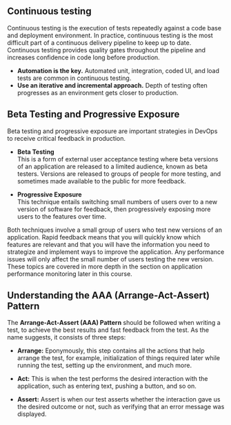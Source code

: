 ## Continuous testing
Continuous testing is the execution of tests repeatedly against a code base and deployment environment. In practice, continuous testing is the most difficult part of a continuous delivery pipeline to keep up to date. Continuous testing provides quality gates throughout the pipeline and increases confidence in code long before production.


* **Automation is the key.** Automated unit, integration, coded UI, and load tests are common in continuous testing.
* **Use an iterative and incremental approach.** Depth of testing often progresses as an environment gets closer to production.

## Beta Testing and Progressive Exposure <br>
Beta testing and progressive exposure are important strategies in DevOps to receive critical feedback in production.

* **Beta Testing** <br>
This is a form of external user acceptance testing where beta versions of an application are released to a limited audience, known as beta testers. Versions are released to groups of people for more testing, and sometimes made available to the public for more feedback.

* **Progressive Exposure**<br>
This technique entails switching small numbers of users over to a new version of software for feedback, then progressively exposing more users to the features over time.

Both techniques involve a small group of users who test new versions of an application. Rapid feedback means that you will quickly know which features are relevant and that you will have the information you need to strategize and implement ways to improve the application. Any performance issues will only affect the small number of users testing the new version. These topics are covered in more depth in the section on application performance monitoring later in this course.

## Understanding the AAA (Arrange-Act-Assert) Pattern
The **Arrange-Act-Assert (AAA) Pattern** should be followed when writing a test, to achieve the best results and fast feedback from the test. As the name suggests, it consists of three steps:

* **Arrange:** Eponymously, this step contains all the actions that help arrange the test, for example, initialization of things required later while running the test, setting up the environment, and much more.

* **Act:** This is when the test performs the desired interaction with the application, such as entering text, pushing a button, and so on.

* **Assert:** Assert is when our test asserts whether the interaction gave us the desired outcome or not, such as verifying that an error message was displayed.
